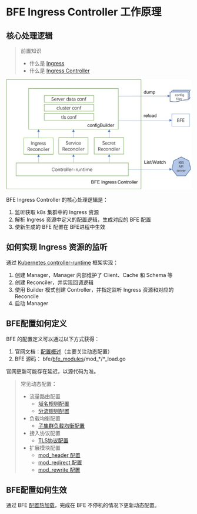 # BFE Ingress Controller 工作原理

## 核心处理逻辑

> 前置知识
> - 什么是 [Ingress](https://kubernetes.io/docs/concepts/services-networking/ingress/)
> - 什么是 [Ingress Controller](https://kubernetes.io/docs/concepts/services-networking/ingress-controllers/)

![arch](../../images/arch.jpg)

BFE Ingress Controller 的核心处理逻辑是：
1. 监听获取 k8s 集群中的 Ingress 资源
2. 解析 Ingress 资源中定义的配置逻辑，生成对应的 BFE 配置
3. 使新生成的 BFE 配置在 BFE进程中生效

## 如何实现 Ingress 资源的监听

通过 [Kubernetes controller-runtime][] 框架实现：
1. 创建 Manager，Manager 内部维护了 Client、Cache 和 Schema 等
2. 创建 Reconciler，并实现回调逻辑
3. 使用 Builder 模式创建 Controller，并指定监听 Ingress 资源和对应的 Reconcile
4. 启动 Manager

## BFE配置如何定义

BFE 的配置定义可以通过以下方式获得：
1. 官网文档：[配置概述][]（主要关注动态配置）
2. BFE 源码： bfe/[bfe_modules][]/mod_\*/\*_load.go 

官网更新可能存在延迟，以源代码为准。

> 常见动态配置：
> - 流量路由配置
>   - [域名规则配置](https://www.bfe-networks.net/zh_cn/configuration/server_data_conf/host_rule.data/)
>   - [分流规则配置](https://www.bfe-networks.net/zh_cn/configuration/server_data_conf/route_rule.data/)
> - 负载均衡配置
>   - [子集群负载均衡配置](https://www.bfe-networks.net/zh_cn/configuration/cluster_conf/gslb.data/)
> - 接入协议配置
>   - [TLS协议配置](https://www.bfe-networks.net/zh_cn/configuration/tls_conf/tls_rule_conf.data/)
> - 扩展模块配置
>   - [mod_header 配置](https://www.bfe-networks.net/zh_cn/modules/mod_header/mod_header/)
>   - [mod_redirect 配置](https://www.bfe-networks.net/zh_cn/modules/mod_redirect/mod_redirect/)
>   - [mod_rewrite 配置](https://www.bfe-networks.net/zh_cn/modules/mod_rewrite/mod_rewrite/)

## BFE配置如何生效

通过 BFE [配置热加载][]，完成在 BFE 不停机的情况下更新动态配置。

[Kubernetes controller-runtime]: https://github.com/kubernetes-sigs/controller-runtime
[配置概述]: https://www.bfe-networks.net/zh_cn/configuration/config/
[bfe_modules]: https://github.com/bfenetworks/bfe/tree/develop/bfe_modules
[配置热加载]: https://www.bfe-networks.net/zh_cn/operation/reload/